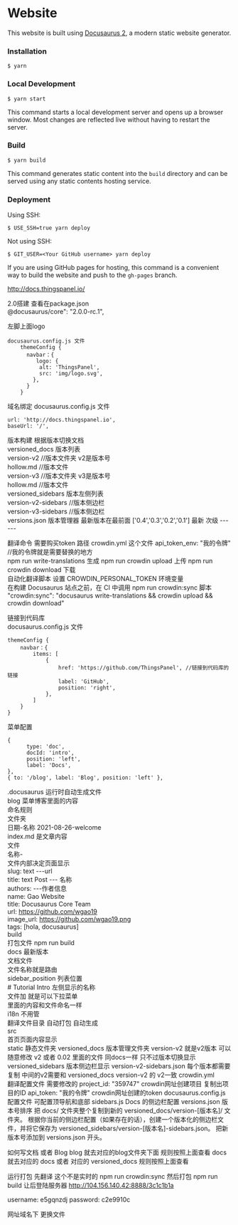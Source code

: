 # Website

This website is built using [Docusaurus 2](https://docusaurus.io/), a modern static website generator.

### Installation

```
$ yarn
```

### Local Development

```
$ yarn start
```

This command starts a local development server and opens up a browser window. Most changes are reflected live without having to restart the server.

### Build

```
$ yarn build
```

This command generates static content into the `build` directory and can be served using any static contents hosting service.

### Deployment

Using SSH:

```
$ USE_SSH=true yarn deploy
```

Not using SSH:

```
$ GIT_USER=<Your GitHub username> yarn deploy
```

If you are using GitHub pages for hosting, this command is a convenient way to build the website and push to the `gh-pages` branch.

http://docs.thingspanel.io/

2.0搭建  查看在package.json  
    @docusaurus/core": "2.0.0-rc.1",

左脚上面logo  
```aidl
docusaurus.config.js 文件
    themeConfig {
      navbar：{
         logo: {
          alt: 'ThingsPanel',
          src: 'img/logo.svg',
        },
      }
    }
```
域名绑定
docusaurus.config.js 文件
```aidl
url: 'http://docs.thingspanel.io',
baseUrl: '/',
```


版本构建  根据版本切换文档  
versioned_docs 版本列表  
  version-v2  //版本文件夹 v2是版本号  
    hollow.md  //版本文件  
  version-v3  //版本文件夹 v3是版本号  
    hollow.md  //版本文件  
versioned_sidebars 版本左侧列表  
  version-v2-sidebars  //版本侧边栏  
  version-v3-sidebars  //版本侧边栏  
versions.json   版本管理器  最新版本在最前面 ['0.4','0.3','0.2','0.1']
                                            最新   次级  ---    ---

翻译命令 需要购买token 路径  crowdin.yml 这个文件 
  api_token_env: "我的令牌"   //我的令牌就是需要替换的地方  
  npm run write-translations 生成 npm run crowdin upload 上传  npm run crowdin download 下载    
自动化翻译脚本   设置 CROWDIN_PERSONAL_TOKEN 环境变量  
在构建 Docusaurus 站点之前，在 CI 中调用 npm run crowdin:sync 脚本
  "crowdin:sync": "docusaurus write-translations && crowdin upload && crowdin download"  

链接到代码库  
docusaurus.config.js 文件
```
themeConfig {
    navbar：{
        items: [
            {
                href: 'https://github.com/ThingsPanel', //链接到代码库的链接
                label: 'GitHub',
                position: 'right',
            },
        ]
    }
}
```

菜单配置
```aidl
{
      type: 'doc',
      docId: 'intro',
      position: 'left',
      label: 'Docs',
},
{ to: '/blog', label: 'Blog', position: 'left' },
```



<!-- 目录项目说明 -->
.docusaurus  运行时自动生成文件  
blog 菜单博客里面的内容  
  命名规则  
    文件夹  
      日期-名称  2021-08-26-welcome  
          index.md 是文章内容  
    文件  
      名称-  
      文件内部决定页面显示   
      slug: text   ---url   
      title: text Post  --- 名称  
      authors:  ---作者信息  
        name: Gao Website  
        title: Docusaurus Core Team   
        url: https://github.com/wgao19  
        image_url: https://github.com/wgao19.png  
      tags: [hola, docusaurus]  
build  
  打包文件  npm run build  
docs  最新版本  
  文档文件  
    文件名称就是路由  
      sidebar_position 列表位置  
      # Tutorial Intro 左侧显示的名称  
    文件加 就是可以下拉菜单  
      里面的内容和文件命名一样  
i18n 不用管  
  翻译文件目录  自动打包 自动生成  
src  
  首页页面内容显示  
static 
  静态文件夹
versioned_docs
  版本管理文件夹
    version-v2 就是v2版本 可以随意修改 v2 或者 0.02
    里面的文件 同docs一样 只不过版本切换显示
versioned_sidebars
  版本侧边栏显示
    version-v2-sidebars.json   每个版本都需要复制 
    中间的v2需要和 versioned_docs version-v2 的 v2一致
crowdin.yml  
  翻译配置文件 需要修改的
    project_id: "359747"  crowdin网址创建项目  复制出项目的ID
    api_token: "我的令牌" crowdin网址创建的token 
docusaurus.config.js
  配置文件 可配置顶导航和底部
sidebars.js
  Docs 的侧边栏配置
versions.json
  版本号排序 
  把 docs/ 文件夹整个复制到新的 versioned_docs/version-[版本名]/ 文件夹。
  根据你当前的侧边栏配置（如果存在的话），创建一个版本化的侧边栏文件，并将它保存为 versioned_sidebars/version-[版本名]-sidebars.json。
  把新版本号添加到 versions.json 开头。



如何写文档 或者 Blog
blog 就去对应的blog文件夹下面  规则按照上面查看
docs 就去对应的 docs 或者 对应的 versioned_docs  规则按照上面查看


运行打包 先翻译 这个不是实时的  npm run crowdin:sync
然后打包 npm run build 
让后登陆服务器
http://104.156.140.42:8888/3c1c1b1a

username: e5gqnzdj
password: c2e9910c

网址域名下 更换文件